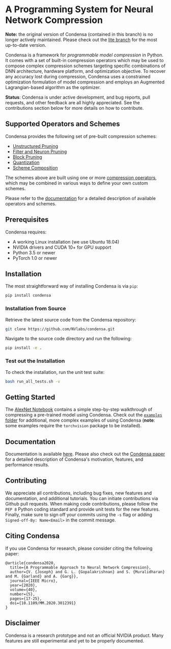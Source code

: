 # A Programming System for Neural Network Compression

**Note:** the original version of Condensa (contained in this branch) is no longer actively maintained. Please check out the [lite branch](https://github.com/NVlabs/condensa/tree/lite) for the most up-to-date version.

Condensa is a framework for _programmable model compression_ in Python.
It comes with a set of built-in compression operators which may be used to
compose complex compression schemes targeting specific combinations of DNN architecture,
hardware platform, and optimization objective.
To recover any accuracy lost during compression, Condensa uses a constrained
optimization formulation of model compression and employs an Augmented Lagrangian-based
algorithm as the optimizer.

**Status**: Condensa is under active development, and bug reports, pull requests, and other feedback are all highly appreciated. See the contributions section below for more details on how to contribute.

## Supported Operators and Schemes

Condensa provides the following set of pre-built compression schemes:

* [Unstructured Pruning](https://nvlabs.github.io/condensa/modules/schemes.html#unstructured-pruning)
* [Filter and Neuron Pruning](https://nvlabs.github.io/condensa/modules/schemes.html#neuron-pruning)
* [Block Pruning](https://nvlabs.github.io/condensa/modules/schemes.html#block-pruning)
* [Quantization](https://nvlabs.github.io/condensa/modules/schemes.html#quantization)
* [Scheme Composition](https://nvlabs.github.io/condensa/modules/schemes.html#composition)

The schemes above are built using one or more [compression operators](https://nvlabs.github.io/condensa/modules/pi.html), which may be combined in various ways to define your own custom schemes.

Please refer to the [documentation](https://nvlabs.github.io/condensa/index.html) for a detailed description of available operators and schemes.

## Prerequisites

Condensa requires:

* A working Linux installation (we use Ubuntu 18.04)
* NVIDIA drivers and CUDA 10+ for GPU support
* Python 3.5 or newer
* PyTorch 1.0 or newer

## Installation

The most straightforward way of installing Condensa is via `pip`:

```bash
pip install condensa
```

### Installation from Source

Retrieve the latest source code from the Condensa repository:

```bash
git clone https://github.com/NVlabs/condensa.git
```

Navigate to the source code directory and run the following:

```bash
pip install -e .
```

### Test out the Installation

To check the installation, run the unit test suite:

```bash
bash run_all_tests.sh -v
```

## Getting Started

The [AlexNet Notebook](https://github.com/NVlabs/condensa/blob/master/notebooks/AlexNet.ipynb) contains a simple step-by-step walkthrough of compressing a pre-trained model using Condensa.
Check out the [`examples` folder](https://github.com/NVlabs/condensa/tree/master/examples/cifar) for additional, more complex examples of using Condensa (**note**: some examples require the `torchvision` package to be installed).

## Documentation

Documentation is available [here](https://nvlabs.github.io/condensa/). Please also check out the [Condensa paper](https://arxiv.org/abs/1911.02497) for a detailed
description of Condensa's motivation, features, and performance results.

## Contributing

We appreciate all contributions, including bug fixes, new features and documentation, and additional tutorials. You can initiate
contributions via Github pull requests. When making code contributions, please follow the `PEP 8` Python coding standard and provide
unit tests for the new features. Finally, make sure to sign off your commits using the `-s` flag or adding 
`Signed-off-By: Name<Email>` in the commit message.

## Citing Condensa

If you use Condensa for research, please consider citing the following paper:

```
@article{condensa2020,
  title={A Programmable Approach to Neural Network Compression}, 
  author={V. {Joseph} and G. L. {Gopalakrishnan} and S. {Muralidharan} and M. {Garland} and A. {Garg}},
  journal={IEEE Micro}, 
  year={2020},
  volume={40},
  number={5},
  pages={17-25},
  doi={10.1109/MM.2020.3012391}
}
```

## Disclaimer

Condensa is a research prototype and not an official NVIDIA product. Many features are still experimental and yet to be properly documented.
